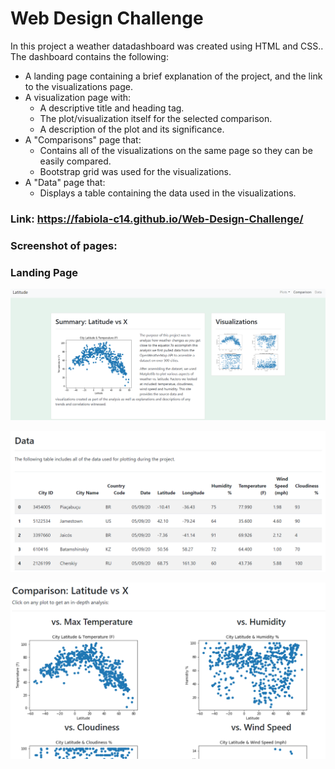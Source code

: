 
# Web Design Challenge


In this project a weather datadashboard was created using HTML and CSS.. The dashboard contains the following:

* A landing page containing  a brief explanation of the project, and the link to the visualizations page.
* A visualization page with:
  * A descriptive title and heading tag. 
  * The plot/visualization itself for the selected comparison.
  * A description of the plot and its significance.
* A "Comparisons" page that:
  * Contains all of the visualizations on the same page so they can be easily compared.
  * Bootstrap grid was used for the visualizations.
* A "Data" page that:
  * Displays a table containing the data used in the visualizations.

### Link: https://fabiola-c14.github.io/Web-Design-Challenge/

### Screenshot of pages:

### Landing Page
![](visualizations/landing_page.png)


![](visualizations/weather_data.PNG)


![](visualizations/comparison_data.PNG)
